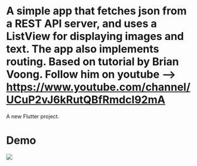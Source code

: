 # A simple app that fetches json from a REST API server, and uses a ListView for displaying images and text. The app also implements routing. Based on tutorial by Brian Voong. Follow him on youtube --> https://www.youtube.com/channel/UCuP2vJ6kRutQBfRmdcI92mA

A new Flutter project.

# Demo

![](lbta_flutter.gif)

